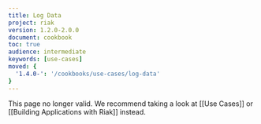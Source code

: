 ```yaml
---
title: Log Data
project: riak
version: 1.2.0-2.0.0
document: cookbook
toc: true
audience: intermediate
keywords: [use-cases]
moved: {
  '1.4.0-': '/cookbooks/use-cases/log-data'
}
---
```


This page no longer valid. We recommend taking a look at [[Use Cases]]
or [[Building Applications with Riak]] instead.
